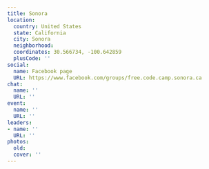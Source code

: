 ```yaml
---
title: Sonora
location:
  country: United States
  state: California
  city: Sonora
  neighborhood: 
  coordinates: 30.566734, -100.642859
  plusCode: ''
social:
  name: Facebook page
  URL: https://www.facebook.com/groups/free.code.camp.sonora.ca
chat:
  name: ''
  URL: ''
event:
  name: ''
  URL: ''
leaders:
- name: ''
  URL: ''
photos:
  old: 
  cover: ''
---
```


